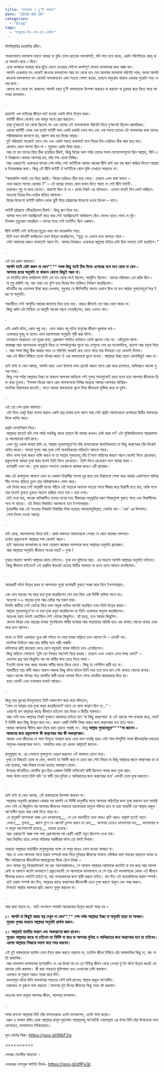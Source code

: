 ```yaml
---
title: "ভালবাসা ও দু’টি বাস্তবত"
date: "2018-08-30"
categories: 
  - "blog"
tags: 
  - "ফাগুনের-দিন-শেষ-হবে-একদিন"
---
```


বিসমিল্লাহির রহমানির রহীম।

সাধারণভাবে ভালবাসা বলতে আমরা যা বুঝি তেমন প্রত্যেক ভালবাসাই, যদি সত্য হয়ে থাকে, একটা পরিণতিকে কেন্দ্র করে আবর্তন করে – বিয়ে। একে অপরকে ব্যবহার করে ছুঁড়ে ফেলে দেওয়ার সেইসব কপটপূর্ণ ফেলনা ভালবাসার কথা আজ বাদ। আপনি একেবারে মন থেকেই কাওকে ভালবাসেন আর মন থেকে চান যেন আপনার ভালবাসা পরিণতি পাক, অথবা আপনি কাওকে ভালবাসলে মন থেকেই ভালবাসবেন এমন সততা পোষণ করেন, তাহলে অনুরোধ থাকবে একবার পুরোটা পড়ে দেখার জন্য। কেননা মন থেকে সৎ থাকলেও আপনি হয়ত দু’টি বাস্তবতাকে উপেক্ষা করছেন বা করবেন যা চুরমার করে দিতে পারে আপনার ভালবাসা।

.

প্রথমেই এক ভাইয়ের জীবনে ঘটে যাওয়া একটা ঘটনা উল্লেখ করব। ভার্সিটি জীবন থেকেই এক আপুর সাথে প্রেম করতেন। তারা দু’জনেই মন থেকে ছিলেন সৎ এবং তাদের এই ভালবাসাকে পরিণতি দিতে দু’জনেই ছিলেন বদ্ধপরিকর। এরপর ভার্সিটি থেকে বের হয়েই ভাইটি ভাল একটা চাকরি পেয়ে যান এবং এক সময়ে তাদের এই ভালবাসার কথা তাদের পরিবারদ্বয়কে জানানো হয়, প্রকাশ করা হয় বিয়ের আগ্রহ। দুই পরিবারই সহজেই মেনে নেয় এবং একটা সময়ে কথাবার্তা বলে বিয়ের দিন-তারিখও ঠিক করা হয়ে যায়। কোথাও কোন সমস্যা ছিল না – শুধুমাত্র একটা বিষয় ছাড়া। আর তা হল তাদের বিয়ে ঠিক হয়েছিল ঠিকই, কিন্তু বিয়ের আগ পর্যন্ত তাদের সমস্ত মেলেমেশাগুলো ছিল আল্লাহ, যিনি এই বিশ্বজগৎ-আমার-আপনার রব, তাঁর পক্ষ থেকে নিষিদ্ধ। আর একারণেই একেবারে ঘটনার শেষ পর্যন্ত সেই ভাইটিকে আমার আরেক দ্বীনি ভাই বার বার স্মরণ করিয়ে দিতেন আল্লাহর নিষেধাজ্ঞার কথা। কিন্তু এই দ্বীনি ভাইটি ঐ ভাইটিকে কোন যুক্তি দেখাতে পারতেন না।

“কয়েকদিন পরেই তো বিয়ে করছি। বিয়ের তারিখও ঠিক হয়ে গেছে। তাহলে এখন কথা বলতে – দেখা করতে সমস্যা কোথায় ?” – এই প্রশ্নের মনমত কোন জবাব দিতে পারত না সেই দ্বীনি ভাইটি। তারপরও শুধু না করে যেতেন। কারণটা ছিল ঐ যে – রবের নিকট এর অবৈধতা। এভাবে করেই দিন কেটে যাচ্ছিল। অতঃপর বিয়ের দিন-তারিখ ঘনিয়ে আসলো। বিয়ের উদ্দেশ্যে ভাইটি অফিস থেকে ছুটি নিয়ে চট্টগ্রামের উদ্দেশ্যে রওনা দিলেন – বাসে।

ভাইটি চট্টগ্রামে পৌঁছেছিলেন ঠিকই। কিন্তু প্রাণ নিয়ে নয়। আসার পথে বাস অ্যাক্সিডেন্ট করে আর সেই অ্যাক্সিডেন্টে অধিকাংশ বেঁচে গেলেও হাতে গোনা যে দুই-তিনজন মৃত্যুবরণ করেছিল – তাদের মধ্যে সেই ভাইটিও ছিল একজন।

দ্বীনি ভাইটি সেই ভাইয়ের মৃত্যুর খবর পান কয়েকদিন পরে। তিনি যখন ঘটনাটি বলছিলেন তখন উল্লেখ করেছিলেন, “মৃত্যু যে এভাবে চলে আসতে পারে – সেটা আমাদের কারও মাথাতেই আসে নি। আমার নিজেরও একেবারে কল্পনার বাইরে যেটা ছিল অগত্যা তাই হয়েছিল।”

.

এই হল প্রথম বাস্তবতা। **আপনি** **যতই** **চেষ্টা** **করুন** **না** **কেন****,** **সমস্ত** **কিছু** **যতই** **ঠিক** **দিকে** **এগোচ্ছে** **বলে** **মনে** **হোক** **না** **কেন** **–** **আপনার** **রবের** **অনুমতি** **না** **থাকলে** **কোনো** **কিছুই** **সম্ভব** **না।** যে ভাইটির ঘটনা বলছিলাম তিনি তো মন থেকে সৎই ছিলেন, আপুটিও ছিলেন। তাদের পরিবারও তো রাজি ছিল – না শুধু রাজিই নয়, বরং তারা তো খুশি হয়ে বিয়ের দিন তারিখও নির্ধারণ করেছিলেন। ঘটনাটির পর এতসমস্ত চিন্তা করে দেখলাম, শুধুমাত্র যে জিনিসটির অভাব এখানে ছিল তা হল আল্লাহ সুবহানাহুতা’লার ইচ্ছা বা অনুমতি।

পরবর্তীতে সেই আপুটির আরেক জায়গায় বিয়ে হয়ে যায়। কারও জীবনই তো আর থেমে থাকে না। কিন্তু আমি এটা নিশ্চিত যে আপুটি অনেক যন্ত্রণা পেয়েছিলেন, হয়ত এখনও পান।

.

এটা একটা ঘটনা, কোন গল্প নয়। এমন আরও বহু ঘটনা মানুষের জীবনে ঘুরপাক খায় – একেবারে হুবহু না হলেও এমন যন্ত্রণাদায়ক অনুভূতি সৃষ্টি করা ঘটনা। তানাহলে আত্নহত্যা তো দূরের কথা, ব্রেকআপ শব্দটাও বর্তমানে এতটা প্রচলন পেত না। কৌতুহল আশা-আকাঙ্খা আর আনন্দমাখা অনুভূতি দিয়ে যে সম্পর্কগুলোর সূচনা হয় সেগুলো শেষ হয় মনোমালিন্য, হতাশা আর যন্ত্রণা দিয়ে। আর সমস্ত কিছু ঠিক থাকার পরও যে পরিণতি অধরাই রয়ে যেতে পারে তার উদাহরণ তো কেবলই দিলাম। আর এই জীবন বিষিয়ে তোলা ঘটনার কারণ ঐ এক বাস্তবতাকে ভুলে যাওয়া : আল্লাহর ইচ্ছা ছাড়া কোনকিছুই সম্ভব না।

তাই ভাই বা বোন আমার, আপনি হয়ত এখন উদ্দেশ্য ভাল রেখেই কারও সাথে প্রেম করে চলেছেন, কাটাচ্ছেন অনেক সুন্দর সময়। কিন্তু শেষ পর্যন্ত আল্লাহর ইচ্ছা না থাকলে আপনার কাটানো সেই সুন্দর সময়গুলোই হয়ত দানব হয়ে আপনার জীবনকে তিক্ত করে তুলবে। ইসলাম বিয়ের আগে প্রেম ভালবাসাকে নিষিদ্ধ করেছে আমার-আপনার আত্মিক-মানসিক নিরাপত্তার জন্যেই। যাতে আমরা বাস্তবতাকে ভুলে গিয়ে জীবনকে দুর্বিষহ করে না তুলি।

.

এই তো গেল প্রথম বাস্তবতা। এটা নিয়ে একটু চিন্তা ভাবনা করলে একটা প্রশ্ন মাথায় চলে আসে আর সেই প্রশ্নটা আমাদেরকে ক্রমান্বয়ে দ্বিতীয় বাস্তবতার দিকে ধাবিত করে।

প্রশ্নটা ভাগ্যবিশ্বাস নিয়ে। আল্লাহর হাতেই যদি শেষ পর্যন্ত সবকিছু থাকে তাহলে কি আমরা কখনও চেষ্টা করব না? এটা সুবিস্তারিতভাবে আরেকসময়ে আলোচনার দাবি রাখে। এখন শুধু একথা মাথায় রাখি যে, আল্লাহ সুবহানাহুতা’লা তাঁর বান্দাদেরকে স্বাভাবিকভাবে যা কিছু কল্যাণকর তাঁর দিকেই ধাবিত করেন। বান্দার গুনাহ আর দুআ সেই স্বাভাবিকতার পরিবর্তন আনতে পারে। যদিও বান্দা দুআ করবে নাকি করবে না তা আল্লাহ সুবহানাহু তাঁর ই’লমে গায়িবের কারণে আগে থেকেই লিখে রেখেছেন, প্রকৃতপক্ষে আমরা দুআ করব বলেই তিনি লিখে রেখেছেন। তিনি লিখে রেখেছেন বলে আমরা করব – ব্যাপারটি এমন নয়। দুআ ছাড়াও অন্যান্য যেকোনো কাজের জন্যও এটি প্রযোজ্য।

আর এই কথাগুলো আসলে এমন যা একজন বিশ্বাসীর সন্দেহ দূর করে তার বিশ্বাসকে পোক্ত করে আবার একইসাথে অবিশ্বাসীর সন্দেহ বাড়িয়ে তুলে তার অবিশ্বাসকেও পোক্ত করে। এটা নির্ভর করে সেই মানুষটি মনের গহীনে এই সত্যকে অন্যসব সত্যের সাথে স্বীকার করে বিশ্বাসী হতে চায়, নাকি সন্দেহের মধ্যেই ডুবতে ডুবতে অতলে হারিয়ে যেতে চায় – তার ওপর। তাই দেখা যায়, অনেক অবিশ্বাসীও তাদের মনের সত্য স্বীকারের অনুভূতির দরুণ বিষয়গুলো বুঝতে পারে এবং বিশ্বাসীদের পথে পা বাড়ায়। এই বিষয়ে বিস্তারিত আলোচনা হবে ইনশাআল্লাহ। (তাকদীর আর এই সংক্রান্ত বিষয়াদি বিস্তারিত লিখা হয়েছে আলহামদুলিল্লাহ; নোটের নাম - ‘এক’ এর উপপাদ্য। শেষে লিংক দেওয়া আছে)

.

যাই হোক, ভালোবাসায় ফিরে যাই। প্রথম বাস্তবতা আমাদেরকে শেখায় যে কোন কাজের সফলতা-ব্যর্থতা প্রকৃতপক্ষে আল্লাহর পক্ষ থেকেই আসে। তাই আমাদের ভালবাসার বা অন্য যেকোন কাজের সফলতার জন্য আল্লাহর অনুমতি প্রয়োজন। আর আল্লাহর অনুমতি কীভাবে পাওয়া যায়? – দুআ !

দুআর মাধ্যমে আপনি আল্লাহর কাছে চাইবেন। দুআ হল মুমিনের অস্ত্র। এর মাধ্যমে আপনি আল্লাহর অনুমতি চাইবেন। কিন্তু কীভাবে চাইবেন? এই প্রশ্নটির উত্তরেই রয়েছে দ্বিতীয় বাস্তবতা যা ক্রমে ক্রমে আসবে বলেছিলাম।

.

আরেকটি ঘটনা উল্লেখ করব যা আপনাকে পুরো ব্যাপারটি বুঝতে সহজ করে দিবে ইনশাআল্লাহ।

এক বোন বছরের পর বছর ধরে দুআ করেছিলেন যেন তার বিয়ে এক নির্দিষ্ট ব্যক্তির সাথে হয়। অতঃপর ৭-৮ বছরের দুআ আর চেষ্টার পর সকল বাধা-বিপত্তি কাটিয়ে সেই বোনের বিয়ে যখন অমুক ব্যক্তির সাথেই হয়েছিল তখন তিনি উল্লেখ করেন - আল্লাহ সুবহানাহুতা’লা যে তার দুআ কবুল করেছিলেন তা তিনি একেবারে অনুভব করেছিলেন। অতঃপর হয়ত ভালই কেটেছিল সেই বোনের কিছুদিন। হ্যাঁ হয়ত, তাও আবার কিছুদিন। কেননা বিয়ের দেড় বছরের মাথায় শুনেছিলাম স্বামীর ব্যবহার আর অত্যাচারে অতিষ্ঠ হয়ে এক খালাত বোনের বাসায় একেবারে চলে আসেন।

মাঝে যে তিনি একবারও দুঃখ কষ্ট সইতে না পেরে বাবার বাড়িতে চলে আসেন নি – এমনটি নয়। মানসিক নির্যাতন আর তার স্বামীর অন্য নারী-বান্ধবী-কলিগদের প্রতি কাতরতা দেখে রেগে বহুবারই বাবার বাড়িতে চলে এসেছিলেন। কিন্তু বাড়িতে শোনানো ‘তুমি তো নিজের পছন্দেই বিয়ে করেছ। তাহলে এখন এখানে এসব বলছ কেন?’ – এমনসব প্রশ্ন আর কিছুদিন পর পর স্বামীর ক্ষমা চেয়ে নিতে আসা - ইত্যাদি তাকে বাধ্য করত বারবার স্বামীর কাছে ফিরে যেতে। কিন্তু তা বেশিদিন স্থায়ী হত না। পরবর্তীতে তার স্বামী আরও খারাপ-অকথ্য কিছু ঘটনা ঘটালে তিনি বাধ্য হয়ে চলে যান সেই খালাত বোনের বাসায়। আরও অনেক ঘটনার পরে বোনটির স্বামী তাকে তালাক দিলে শেষে বোনটির আরেকবার বিয়ে হয়। হয়ত বোনটি এখন যথাসম্ভব ভালই আছেন।

.

কিন্তু তার দুঃখের দিনগুলোতে তিনি আফসোস করে করে কাঁদতেন, “কেন যে আল্লাহ তার দুআ কবুল করেছিলেন? তাতে যে কোন কল্যাণ ছিল না...” - এখানেই হল আল্লাহর কাছে কীভাবে চাইবেন তার উত্তর ও দ্বিতীয় বাস্তবতা। আর সেটা হলঃ আল্লাহর নিকট দুআতে আমাদের চাইতে হবে ‘যা কিছু কল্যাণকর’ বা এই ধরনের শব্দ ব্যবহার করে, মোটেই নির্দিষ্ট করে কিছু উল্লেখ করে নয়। কারণ একটি নির্দিষ্ট বিষয় কারও জন্য কল্যাণকর নাও হতে পারে। আমরা আমাদের সীমিত জ্ঞান দিয়ে হয়ত বুঝতে পারছি না। কিন্তু **আল্লাহ** **সুবহানহুতা****’****লা** **জানেন** **–** **আমাদের** **জন্য** **প্রকৃতপক্ষে** **কী** **কল্যাণকর** **আর** **কী** **অকল্যাণকর।** আমরা এখন জীবনের যে সাদা বিন্দুতে অবস্থান করে একে ভাল ভাবছি হয়ত সেই সাদা বিন্দুটিই সমস্ত জীবনছবির সবচেয়ে অসুন্দর-অকল্যাণকর অংশ। সমস্তটার খবর তো কেবল আল্লাহই জানেন।

রাসূলুল্লাহ সা. এর শেখানো দুআগুলো খেয়াল করলেও এই বাস্তবতা চোখে পড়ে। দুআ যে বিষয়েই হোক না কেন, কখনই তা নির্দিষ্ট করে না চেয়ে বরং সেই বিষয়ে যা কিছু আল্লাহর জ্ঞানে কল্যাণকর তা চাওয়া হয়েছে, আর নিস্তার চাওয়া হয়েছে অকল্যাণ থেকে। উপরের ঘটনাটিতে বোনটির ভুল ছিল একজন নির্দিষ্ট ব্যক্তিকেই স্বামী হিসেবে পাবার জন্য দুআ করা। অথচ উত্তম হতো তিনি যদি ‘যে স্বামী তার দুনিয়া ও আখিরাতের জন্য কল্যাণকর হবে’ এমনটি চেয়ে দুআ করতেন।

.

তাই ভাই বা বোন আমার, এই বাস্তবতাকে উপেক্ষা করবেন না। আল্লাহর অনুমতি প্রয়োজন বোঝার পর আপনি যে নির্দিষ্ট মানুষটির সাথে আপনার পরিণতির জন্য দুআ করবেন বলে ভাবছিলেন সেই যে কিছুদিন পর আপনার জীবনের সবচেয়ে যন্ত্রণাদায়ক মানুষে পরিণত হবে না তার গ্যারান্টি তো আল্লাহ রব্বুল আ’লামীন ছাড়া আর কেউ দিতে পারে না। _যে_ _মানুষটি_ _আপনাকে_ _আজ_ _এত_ _ভালবাসছে__,_ _সে_ _তো_ _পরবর্তীতে_ _অন্য_ _কারও_ _প্রতি_ _আরও_ _আকৃষ্ট_ _হতেই_ _পারে।_ _দেখতে__,_ _শুনতে__,_ _জ্ঞানে_ _গুণে_ _যে_ _স্কেলেই_ _তুলনা_ _করুন_ _না_ _কেন__,_ _আপনার_ _চেয়েও_ _ভাললাগার_ _মত__,_ _ভালবাসার_ _মত_ _মানুষ_ _আশেপাশেই_ _রয়েছে__,_ _অহরহ_ _রয়েছে।_ আর একারণেই আজ লক্ষ লক্ষ ব্রেকআপের পর কোটি কোটি নতুন রিলেশন দেখা যায়। আর নিয়মিত হারে পেপার পত্রিকার পরকীয়ার ঘটনা তো বাদই দিলাম।

তাছাড়া আল্লাহর ভয়বিহীন মানুষগুলোর পক্ষে যে পশুর স্তরেও নেমে যাওয়া অসম্ভব না। আর যে এখন আপনার সাথে হারাম সম্পর্কে মজে গিয়ে দুনিয়ার জীবনের সামান্য লৌকিক ভাল সময়ের আড়ালে অনন্ত অসীম আখিরাতের জীবনটিকে জাহান্নামের দিকে ঠেলে দিচ্ছে – তাও আবার শুধু নিজেরটাকেই নয় বরং আপনারটাকেও, সে আসলে আল্লাহর আযাবকে কতটাই বা ভয় করে আর আপনাকেই বা আসলে কতটা ভালবাসে ! প্রকৃতঅর্থেই সে আপনাকে ভালবাসলে যে সে তার এই ভালবাসাকে কেবল এই জীবনে সীমাবদ্ধ রাখতে মোটেই চাইত না, বরং অনন্তকালের জন্য স্থায়ী করতে চাইত। বাদ দিত এই কয়েকদিনের হারাম সম্পর্ক। তাই হারাম সম্পর্ক বাদ দিন, আল্লাহর কাছে কল্যাণকর জীবনসঙ্গী চেয়ে দুআ করতে থাকুন এবং সবর করুন। নিশ্চয়ই আল্লাহ আপনার প্রতি কোনও যুলুম করবেন না।

.

আর কথা বাড়াব না। অতি সংক্ষেপে সমস্তটা আরেকবার উল্লেখ করেই ক্ষান্ত হব –

**১।** **আপনি** **যা** **কিছুই** **করার** **স্বপ্ন** **দেখুন** **না** **কেন****,** **শেষ** **পর্যন্ত** **আল্লাহর** **ইচ্ছা** **বা** **অনুমতি** **ছাড়া** **তা** **অসম্ভব।** **সুতরাং** **দুআর** **মাধ্যমে** **আল্লাহর** **অনুমতি** **প্রার্থনা** **করুন।**

**২।** **আল্লাহই** **যাবতীয়** **কল্যাণ** **এবং** **অকল্যাণের** **জ্ঞান** **রাখেন।** **সুতরাং** **আল্লাহর** **কাছে** **যা** **চাইবেন** **তা** **নির্দিষ্ট** **না** **করে** **যা** **আপনার** **দুনিয়া** **ও** **আখিরাতের** **জন্য** **কল্যাণকর** **হবে** **তা** **চাইবেন।** **এরপর** **আল্লাহর** **সিদ্ধান্তে** **ভরসা** **করে** **সবর** **করবেন।**

এই দুই বাস্তবতাকে যতদিন মেনে নিয়ে কাজ করতে পারবেন না, ততদিন জীবন বিষিয়ে ওঠা অস্বাভাবিক কিছু না, বরং অতি স্বাভাবিক। আর ভালবাসা ভাললাগার ব্যাপারটিও যে এর উর্ধ্বে নয় তা তো বিভিন্ন জীবন থেকে নেওয়া দু’টো ঘটনা উল্লেখ করেই বোঝানোর চেষ্টা করলাম। কী করা সবচেয়ে যুক্তিসঙ্গত তাও দেখানোর চেষ্টা করলাম। এরপরও না বুঝলে আরও সহজ করে দিই। ভালবাসুন তাঁকে যিনি ভালবাসার সবচেয়ে বেশি দাবি রাখেনঃ আল্লাহ রব্বুল আ’লামীন। তারপরও না বুঝলে মাফ করবেন : আপনার দুই দিনের জীবনের কিছু সময় নষ্ট করলাম।

অতঃপর ভাল থাকুক আপনার জীবন, আপনার ভালবাসা।

.

সমস্ত প্রশংসা আল্লাহর যিনি তাঁর বান্দাদেরকে এতটা ভালবাসেন, এতটা ক্ষমা করেন। দরুদ ও সালাম বর্ষিত হোক আল্লাহর রাসূল মুহাম্মাদ সাল্লাল্ললাহু আ’লাইহি ওয়াসাল্লাম এর উপর যিনি তাঁর উম্মাতকে ভালবেসেছেন, ভালবাসতে শিখিয়েছেন।

মূল নোটের লিঙ্ক- https://goo.gl/9ibF2g

\==========

লেখকঃ তানভীর আহমেদ ।

লেখকের ফেসবুক আইডি লিংক- https://goo.gl/dfPxQr
